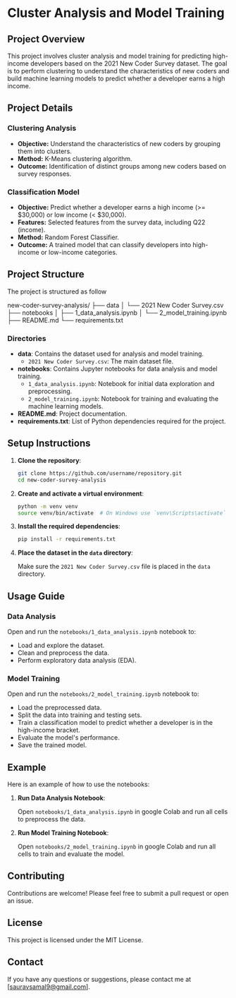 # Cluster Analysis and Model Training

## Project Overview

This project involves cluster analysis and model training for predicting high-income developers based on the 2021 New Coder Survey dataset. The goal is to perform clustering to understand the characteristics of new coders and build machine learning models to predict whether a developer earns a high income.


## Project Details

### Clustering Analysis
- **Objective:** Understand the characteristics of new coders by grouping them into clusters.
- **Method:** K-Means clustering algorithm.
- **Outcome:** Identification of distinct groups among new coders based on survey responses.

### Classification Model
- **Objective:** Predict whether a developer earns a high income (>= $30,000) or low income (< $30,000).
- **Features:** Selected features from the survey data, including Q22 (income).
- **Method:** Random Forest Classifier.
- **Outcome:** A trained model that can classify developers into high-income or low-income categories.
  
## Project Structure

The project is structured as follow

new-coder-survey-analysis/
├── data
│ └── 2021 New Coder Survey.csv
├── notebooks
│ ├── 1_data_analysis.ipynb
│ └── 2_model_training.ipynb
├── README.md
└── requirements.txt

### Directories

- **data**: Contains the dataset used for analysis and model training.
  - `2021 New Coder Survey.csv`: The main dataset file.
- **notebooks**: Contains Jupyter notebooks for data analysis and model training.
  - `1_data_analysis.ipynb`: Notebook for initial data exploration and preprocessing.
  - `2_model_training.ipynb`: Notebook for training and evaluating the machine learning models.
- **README.md**: Project documentation.
- **requirements.txt**: List of Python dependencies required for the project.

## Setup Instructions

1. **Clone the repository**:

    ```bash
    git clone https://github.com/username/repository.git
    cd new-coder-survey-analysis
    ```

2. **Create and activate a virtual environment**:

    ```bash
    python -m venv venv
    source venv/bin/activate  # On Windows use `venv\Scripts\activate`
    ```

3. **Install the required dependencies**:

    ```bash
    pip install -r requirements.txt
    ```

4. **Place the dataset in the `data` directory**:

    Make sure the `2021 New Coder Survey.csv` file is placed in the `data` directory.

## Usage Guide

### Data Analysis

Open and run the `notebooks/1_data_analysis.ipynb` notebook to:

- Load and explore the dataset.
- Clean and preprocess the data.
- Perform exploratory data analysis (EDA).

### Model Training

Open and run the `notebooks/2_model_training.ipynb` notebook to:

- Load the preprocessed data.
- Split the data into training and testing sets.
- Train a classification model to predict whether a developer is in the high-income bracket.
- Evaluate the model's performance.
- Save the trained model.

## Example

Here is an example of how to use the notebooks:

1. **Run Data Analysis Notebook**:

    Open `notebooks/1_data_analysis.ipynb` in google Colab and run all cells to preprocess the data.

2. **Run Model Training Notebook**:

    Open `notebooks/2_model_training.ipynb` in google Colab and run all cells to train and evaluate the model.

## Contributing

Contributions are welcome! Please feel free to submit a pull request or open an issue.

## License

This project is licensed under the MIT License.

## Contact

If you have any questions or suggestions, please contact me at [sauravsamal9@gmail.com].
